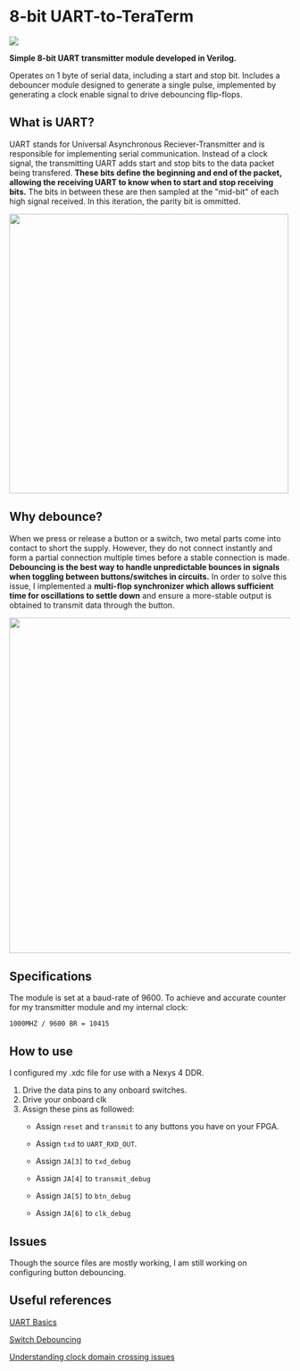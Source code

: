 # 8-bit UART-to-TeraTerm

![](https://i.imgur.com/YR28lGL.gif)

**Simple 8-bit UART transmitter module developed in Verilog.**

Operates on 1 byte of serial data, including a start and stop bit. Includes a debouncer module designed to generate a single pulse, implemented by generating
a clock enable signal to drive debouncing flip-flops. 

## What is UART?
UART stands for Universal Asynchronous Reciever-Transmitter and is responsible for implementing serial communication. Instead of a clock signal, the transmitting UART adds start and stop 
bits to the data packet being transfered. **These bits define the beginning and end of the packet, allowing the receiving UART to know when to start and stop receiving bits.**
The bits in between these are then sampled at the "mid-bit" of each high signal received. In this iteration, the parity bit is ommitted. 

<img src="https://i.imgur.com/m33SQvV.png" width="500">

## Why debounce?
When we press or release a button or a switch, two metal parts come into contact to short the supply. However, they do not connect instantly and form a partial connection multiple times before a stable connection is made.
**Debouncing is the best way to handle unpredictable bounces in signals when toggling between buttons/switches in circuits.** In order to solve this issue, I implemented a
**multi-flop synchronizer which allows sufficient time for oscillations to settle down** and ensure a more-stable output is obtained to transmit data through the button.

<img src="https://media.geeksforgeeks.org/wp-content/uploads/20191113173218/Switch_Debounce_2.jpg" width="600">


## Specifications
The module is set at a baud-rate of 9600. To achieve and accurate counter for my transmitter module and my internal clock:

```1000MHZ / 9600 BR = 10415```

## How to use
I configured my .xdc file for use with a Nexys 4 DDR. 
1. Drive the data pins to any onboard switches. 
2. Drive your onboard clk
3. Assign these pins as followed:
    - Assign ```reset``` and ```transmit``` to any buttons you have on your FPGA.
    
    - Assign ```txd``` to ```UART_RXD_OUT```.

    - Assign ```JA[3]``` to ```txd_debug```

    - Assign ```JA[4]``` to ```transmit_debug```

    - Assign ```JA[5]``` to ```btn_debug```

    - Assign ```JA[6]``` to ```clk_debug```
    
## Issues
Though the source files are mostly working, I am still working on configuring button debouncing. 

## Useful references
[UART Basics](https://cs140e.sergio.bz/notes/lec4/uart-basics.pdf)

[Switch Debouncing](https://my.eng.utah.edu/~cs5780/debouncing.pdf)

[Understanding clock domain crossing issues](http://www.gstitt.ece.ufl.edu/courses/spring11/eel4712/lectures/metastability/EEIOL_2007DEC24_EDA_TA_01.pdf)
